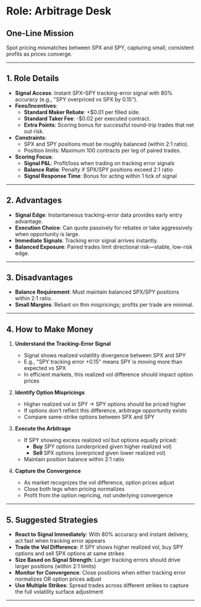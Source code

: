 # Role: Arbitrage Desk

## One-Line Mission
Spot pricing mismatches between SPX and SPY, capturing small, consistent profits as prices converge.

---

## 1. Role Details
- **Signal Access**: Instant SPX–SPY tracking-error signal with 80% accuracy (e.g., "SPY overpriced vs SPX by 0.15").
- **Fees/Incentives**:
  - **Standard Maker Rebate**: +\$0.01 per filled side.
  - **Standard Taker Fee**: -\$0.02 per executed contract.
  - **Extra Points**: Scoring bonus for successful round-trip trades that net out risk.
- **Constraints**:
  - SPX and SPY positions must be roughly balanced (within 2:1 ratio).
  - Position limits: Maximum 100 contracts per leg of paired trades.
- **Scoring Focus**:
  - **Signal P&L**: Profit/loss when trading on tracking error signals
  - **Balance Ratio**: Penalty if SPX/SPY positions exceed 2:1 ratio
  - **Signal Response Time**: Bonus for acting within 1 tick of signal

---

## 2. Advantages
- **Signal Edge**: Instantaneous tracking-error data provides early entry advantage.
- **Execution Choice**: Can quote passively for rebates or take aggressively when opportunity is large.
- **Immediate Signals**: Tracking error signal arrives instantly.
- **Balanced Exposure**: Paired trades limit directional risk—stable, low-risk edge.

---

## 3. Disadvantages
- **Balance Requirement**: Must maintain balanced SPX/SPY positions within 2:1 ratio.
- **Small Margins**: Reliant on thin mispricings; profits per trade are minimal.

---

## 4. How to Make Money
1. **Understand the Tracking-Error Signal**
   - Signal shows realized volatility divergence between SPX and SPY
   - E.g., "SPY tracking error +0.15" means SPY is moving more than expected vs SPX
   - In efficient markets, this realized vol difference should impact option prices

2. **Identify Option Mispricings**
   - Higher realized vol in SPY → SPY options should be priced higher
   - If options don't reflect this difference, arbitrage opportunity exists
   - Compare same-strike options between SPX and SPY

3. **Execute the Arbitrage**
   - If SPY showing excess realized vol but options equally priced:
     - **Buy** SPY options (underpriced given higher realized vol)
     - **Sell** SPX options (overpriced given lower realized vol)
   - Maintain position balance within 2:1 ratio

4. **Capture the Convergence**
   - As market recognizes the vol difference, option prices adjust
   - Close both legs when pricing normalizes
   - Profit from the option repricing, not underlying convergence

---

## 5. Suggested Strategies
- **React to Signal Immediately**: With 80% accuracy and instant delivery, act fast when tracking error appears
- **Trade the Vol Difference**: If SPY shows higher realized vol, buy SPY options and sell SPX options at same strikes
- **Size Based on Signal Strength**: Larger tracking errors should drive larger positions (within 2:1 limits)
- **Monitor for Convergence**: Close positions when either tracking error normalizes OR option prices adjust
- **Use Multiple Strikes**: Spread trades across different strikes to capture the full volatility surface adjustment

---
